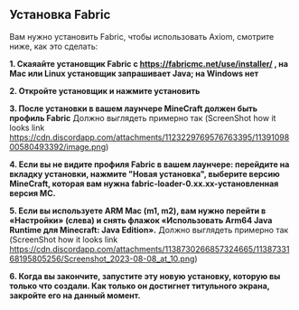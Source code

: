 ## Установка Fabric ##
Вам нужно установить Fabric, чтобы использовать Axiom, смотрите ниже, как это сделать:

**1. Скаяайте установщик Fabric c https://fabricmc.net/use/installer/ , на Mac или Linux установщик запрашивает Java; на Windows нет**

**2. Откройте установщик и нажмите установить**

**3. После установки в вашем лаунчере MineCraft должен быть профиль Fabric** 
Должно выглядеть примерно так (ScreenShot how it looks link https://cdn.discordapp.com/attachments/1123229769576763395/1139109800580493392/image.png)

**4. Если вы не видите профиля Fabric в вашем лаунчере: перейдите на вкладку установки, нажмите "Новая установка", выберите версию MineCraft, которая вам нужна fabric-loader-0.xx.xx-установленная версия MC.**

**5. Если вы используете ARM Mac (m1, m2), вам нужно перейти в «Настройки» (слева) и снять флажок «Использовать Arm64 Java Runtime для Minecraft: Java Edition».**
Должно выглядеть примерно так (ScreenShot how it looks link https://cdn.discordapp.com/attachments/1138730266857324665/1138733168195805256/Screenshot_2023-08-08_at_10.png)

**6. Когда вы закончите, запустите эту новую установку, которую вы только что создали. Как только он достигнет титульного экрана, закройте его на данный момент.**


